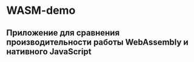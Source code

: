 # WASM-demo

## Приложение для сравнения производительности работы WebAssembly и нативного JavaScript